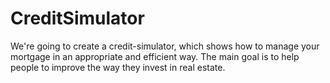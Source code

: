 # CreditSimulator
We're going to create a credit-simulator, which shows how to manage your mortgage in an appropriate and efficient way. The main goal is to help people to improve the way they invest in real estate. 
